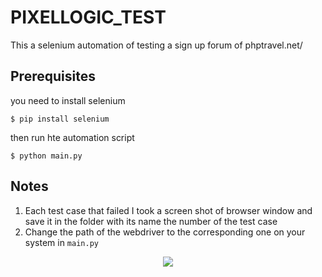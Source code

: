 # PIXELLOGIC_TEST
This a selenium automation of testing a sign up forum of phptravel.net/

## Prerequisites 
you need to install selenium

```
$ pip install selenium
```
then run hte automation script

```
$ python main.py
```
## Notes
1) Each test case that failed I took a screen shot of browser window and save it in the folder with its name the number of the test case
2) Change the path of the webdriver to the corresponding one on your system in ``` main.py ``` 
<div align="center">
  <img src="https://i.imgur.com/o6Stc4j.png">
</div>

